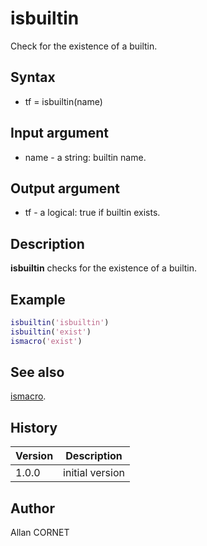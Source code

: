 

# isbuiltin

Check for the existence of a builtin.

## Syntax

- tf = isbuiltin(name)

## Input argument

 - name - a string: builtin name.

## Output argument

 - tf - a logical: true if builtin exists.

## Description


  <p><b>isbuiltin</b> checks for the existence of a builtin.</p>


## Example

```matlab
isbuiltin('isbuiltin')
isbuiltin('exist')
ismacro('exist')
```

## See also

[ismacro](ismacro.md).
## History

|Version|Description|
|------|------|
|1.0.0|initial version|


## Author

Allan CORNET



